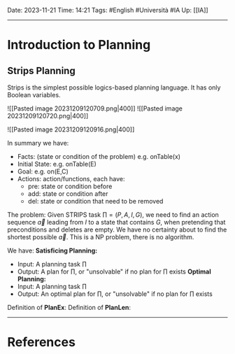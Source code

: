 Date: 2023-11-21
Time: 14:21
Tags: #English #Università #IA 
Up: [[IA]]

---
# Introduction to Planning

## Strips Planning

Strips is the simplest possible logics-based planning language. It has only Boolean variables.

![[Pasted image 20231209120709.png|400]]
![[Pasted image 20231209120720.png|400]]

![[Pasted image 20231209120916.png|400]]

In summary we have:
- Facts: (state or condition of the problem) e.g. onTable(x)
- Initial State: e.g. onTable(E)
- Goal: e.g. on(E,C)
- Actions: action/functions, each have:
	- pre: state or condition before
	- add: state or condition after
	- del: state or condition that need to be removed

The problem:
Given STRIPS task $\prod = (P,A,I,G)$, we need to find an action sequence $\vec{a}$ leading from $I$ to a state that contains $G$, when pretending that preconditions and deletes are empty. We have no certainty about to find the shortest possible $\vec{a}$. This is a NP problem, there is no algorithm. 

We have:
**Satisficing Planning:**
- Input: A planning task $\prod$
- Output: A plan for $\prod$, or "unsolvable" if no plan for $\prod$ exists
**Optimal Planning:**
- Input: A planning task $\prod$
- Output: An optimal plan for $\prod$, or "unsolvable" if no plan for $\prod$ exists

Definition of **PlanEx**:
Definition of **PlanLen**:


---
# References
